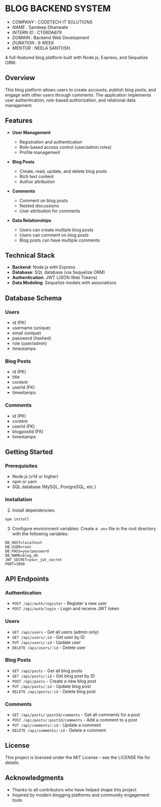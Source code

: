 # BLOG BACKEND SYSTEM

- *COMPANY* : CODETECH IT SOLUTIONS
- *NAME* : Sandeep Dhanwate
- *INTERN ID* : CT06DA679
- *DOMAIN* : Backend Web Development
- *DURATION* : 6 WEEK
- *MENTOR* : NEELA SANTOSH


A full-featured blog platform built with Node.js, Express, and Sequelize ORM.

## Overview

This blog platform allows users to create accounts, publish blog posts, and engage with other users through comments. The application implements user authentication, role-based authorization, and relational data management.

## Features

- **User Management**
  - Registration and authentication
  - Role-based access control (user/admin roles)
  - Profile management

- **Blog Posts**
  - Create, read, update, and delete blog posts
  - Rich text content
  - Author attribution

- **Comments**
  - Comment on blog posts
  - Nested discussions
  - User attribution for comments

- **Data Relationships**
  - Users can create multiple blog posts
  - Users can comment on blog posts
  - Blog posts can have multiple comments

## Technical Stack

- **Backend**: Node.js with Express
- **Database**: SQL database (via Sequelize ORM)
- **Authentication**: JWT (JSON Web Tokens)
- **Data Modeling**: Sequelize models with associations

## Database Schema

### Users
- id (PK)
- username (unique)
- email (unique)
- password (hashed)
- role (user/admin)
- timestamps

### Blog Posts
- id (PK)
- title
- content
- userId (FK)
- timestamps

### Comments
- id (PK)
- content
- userId (FK)
- blogpostId (FK)
- timestamps

## Getting Started

### Prerequisites

- Node.js (v14 or higher)
- npm or yarn
- SQL database (MySQL, PostgreSQL, etc.)

### Installation


2. Install dependencies:
```bash
npm install
```

3. Configure environment variables:
Create a `.env` file in the root directory with the following variables:
```
DB_HOST=localhost
DB_USER=root
DB_PASS=yourpassword
DB_NAME=blog_db
JWT_SECRET=your_jwt_secret
PORT=3000
```


## API Endpoints

### Authentication
- `POST /api/auth/register` - Register a new user
- `POST /api/auth/login` - Login and receive JWT token

### Users
- `GET /api/users` - Get all users (admin only)
- `GET /api/users/:id` - Get user by ID
- `PUT /api/users/:id` - Update user
- `DELETE /api/users/:id` - Delete user

### Blog Posts
- `GET /api/posts` - Get all blog posts
- `GET /api/posts/:id` - Get blog post by ID
- `POST /api/posts` - Create a new blog post
- `PUT /api/posts/:id` - Update blog post
- `DELETE /api/posts/:id` - Delete blog post

### Comments
- `GET /api/posts/:postId/comments` - Get all comments for a post
- `POST /api/posts/:postId/comments` - Add a comment to a post
- `PUT /api/comments/:id` - Update a comment
- `DELETE /api/comments/:id` - Delete a comment

## License

This project is licensed under the MIT License - see the LICENSE file for details.

## Acknowledgments

- Thanks to all contributors who have helped shape this project
- Inspired by modern blogging platforms and community engagement tools
